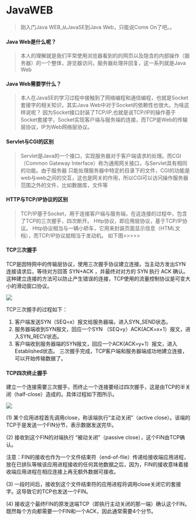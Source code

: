 # JavaWEB
>刚入门Java WEB,从JavaSE到Java Web，只能说Come On了吧。。
#### Java Web是什么呢？
> 本人的理解就是我们平常使用浏览器看到的的网页以及隐含的内部操作（服务器）的一个整体，游览器访问，服务器处理并回复，这一系列就是Java Web
#### Java Web需要学什么？
>本人在JavaSE的学习过程中接触到了网络编程和通信编程，也就是Socket套接字的相关知识，其实Java Web中对于Socket的依赖性也很大。为啥这样说呢？
>因为Socket接口封装了TCP/IP,也就是说TCP/IP的操作基于Socket套接字，Socket实现客户端与服务端的连接，而TCP是Web的传输层协议，IP为Web网络层协议。
#### Servlet与CGI的区别
> Servlet是Java的一个接口，实现服务器对于客户端请求的处理。而CGI（Common Gateway Interface）称为通用网关接口，与Servlet具有相同的功能。由于服务器
> 只能处理服务器中特定的目录下的文件，CGI的功能是web与web之间的交互，这也是网关的作用，所以CGI可以访问操作服务器范围之外的文件，比如数据库，文件等
#### HTTP与TCP/IP协议的区别
> TCP/IP基于Socket，用于连接客户端与服务端，在这连接的过程中，包含了TCP的三次握手，四次断开。
> Http协议，即应用层协议，基于TCP/IP协议。
> Http协议相当与一辆小轿车，它用来封装页面显示信息（HTML文档），而TCP/IP协议就相当于发动机。
如下图>>>>>
[]()
#### TCP三次握手
TCP是因特网中的传输层协议，使用三次握手协议建立连接。当主动方发出SYN连接请求后，等待对方回答
SYN+ACK ，并最终对对方的 SYN 执行 ACK 确认。这种建立连接的方法可以防止产生错误的连接，TCP使用的流量控制协议是可变大小的滑动窗口协议。 

![](https://baike.baidu.com/pic/TCP/33012/0/a1ad16fa330e9cae59ee90ca?fr=lemma&ct=single)

TCP三次握手的过程如下：
1. 客户端发送SYN（SEQ=x）报文给服务器端，进入SYN_SEND状态。
2. 服务器端收到SYN报文，回应一个SYN （SEQ=y）ACK(ACK=x+1）报文，进入SYN_RECV状态。
3. 客户端收到服务器端的SYN报文，回应一个ACK(ACK=y+1）报文，进入Established状态。
三次握手完成，TCP客户端和服务器端成功地建立连接，可以开始传输数据了。

#### TCP四次终止握手
建立一个连接需要三次握手，而终止一个连接要经过四次握手，这是由TCP的半关闭（half-close）造成的。具体过程如下图所示。

![](https://gss0.bdstatic.com/94o3dSag_xI4khGkpoWK1HF6hhy/baike/c0%3Dbaike80%2C5%2C5%2C80%2C26/sign=c2837728728b4710da22f59ea2a7a898/a1ec08fa513d269721cc875455fbb2fb4316d898.jpg)

(1) 某个应用进程首先调用close，称该端执行“主动关闭”（active close）。该端的TCP于是发送一个FIN分节，表示数据发送完毕。

(2) 接收到这个FIN的对端执行 “被动关闭”（passive close），这个FIN由TCP确认。

注意：FIN的接收也作为一个文件结束符（end-of-file）传递给接收端应用进程，放在已排队等候该应用进程接收的任何其他数据之后，因为，FIN的接收意味着接收端应用进程在相应连接上再无额外数据可接收。

(3) 一段时间后，接收到这个文件结束符的应用进程将调用close关闭它的套接字。这导致它的TCP也发送一个FIN。

(4) 接收这个最终FIN的原发送端TCP（即执行主动关闭的那一端）确认这个FIN。
既然每个方向都需要一个FIN和一个ACK，因此通常需要4个分节。
